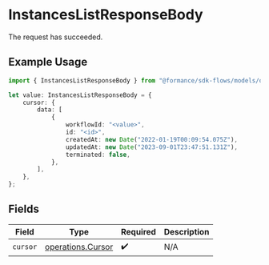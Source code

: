 # InstancesListResponseBody

The request has succeeded.

## Example Usage

```typescript
import { InstancesListResponseBody } from "@formance/sdk-flows/models/operations";

let value: InstancesListResponseBody = {
    cursor: {
        data: [
            {
                workflowId: "<value>",
                id: "<id>",
                createdAt: new Date("2022-01-19T00:09:54.075Z"),
                updatedAt: new Date("2023-09-01T23:47:51.131Z"),
                terminated: false,
            },
        ],
    },
};
```

## Fields

| Field                                                  | Type                                                   | Required                                               | Description                                            |
| ------------------------------------------------------ | ------------------------------------------------------ | ------------------------------------------------------ | ------------------------------------------------------ |
| `cursor`                                               | [operations.Cursor](../../models/operations/cursor.md) | :heavy_check_mark:                                     | N/A                                                    |